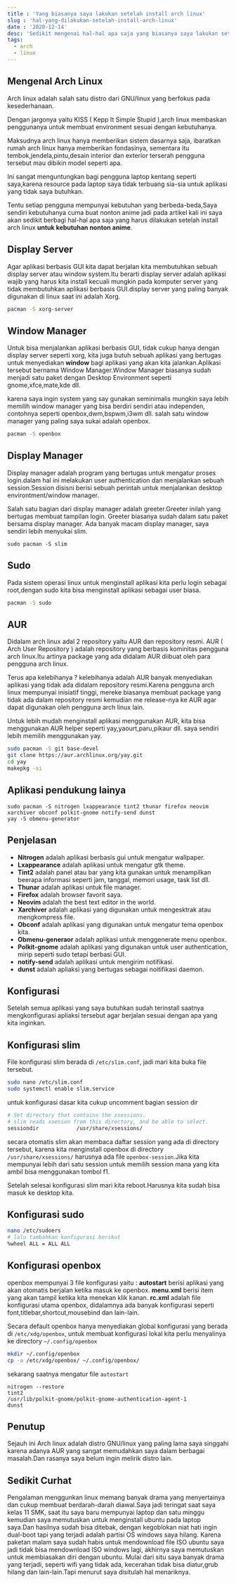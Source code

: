 ```yaml
---
title : 'Yang biasanya saya lakukan setelah install arch linux'
slug : 'hal-yang-dilakukan-setelah-install-arch-linux'
date : '2020-12-14'
desc: 'Sedikit mengenai hal-hal apa saja yang biasanya saya lakukan setelah menginstal arch linux'
tags:
  - arch
  - linux
---
```


## Mengenal Arch Linux
Arch linux adalah salah satu distro dari GNU/linux yang berfokus pada kesederhanaan.

Dengan jargonya yaitu KISS ( Kepp It Simple Stupid ),arch linux membaskan penggunanya untuk membuat environment sesuai dengan kebutuhanya.

Maksudnya arch linux hanya memberikan sistem dasarnya saja, ibaratkan rumah arch linux hanya memberikan fondasinya, sementara itu 
tembok,jendela,pintu,desain interior dan exterior terserah pengguna tersebut mau dibikin model seperti apa.

Ini sangat menguntungkan bagi pengguna laptop kentang seperti saya,karena resource pada laptop saya tidak terbuang sia-sia untuk
aplikasi yang tidak saya butuhkan.

Tentu setiap pengguna mempunyai kebutuhan yang berbeda-beda,Saya sendiri kebutuhanya cuma buat nonton anime jadi pada artikel kali ini
saya akan sedikit berbagi hal-hal apa saja yang harus dilakukan setelah install arch linux **untuk kebutuhan nonton anime**.

## Display Server
Agar aplikasi berbasis GUI kita dapat berjalan kita membutuhkan sebuah display server atau window system.Itu berarti display server adalah 
aplikasi wajib yang harus kita install kecuali mungkin pada komputer server yang tidak membutuhkan aplikasi berbasis GUI.display server
yang paling banyak digunakan di linux saat ini adalah Xorg.

```bash
pacman -S xorg-server
```

## Window Manager
Untuk bisa menjalankan aplikasi berbasis GUI, tidak cukup hanya dengan display server seperti xorg, kita juga butuh sebuah aplikasi
yang bertugas untuk menyediakan **window** bagi aplikasi yang akan kita jalankan.Aplikasi tersebut bernama Window Manager.Window Manager
biasanya sudah menjadi satu paket dengan Desktop Environment seperti gnome,xfce,mate,kde dll.

karena saya ingin system yang say gunakan seminimalis
mungkin saya lebih memilih window manager yang bisa berdiri sendiri atau independen, contohnya seperti openbox,dwm,bspwm,i3wm dll.
salah satu window manager yang paling saya sukai adalah openbox.

```bash
pacman -S openbox
```

## Display Manager
Display manager adalah program yang bertugas untuk mengatur proses login.dalam hal ini melakukan user authentication dan menjalankan 
sebuah session.Session disisni berisi sebuah perintah untuk menjalankan desktop environtment/window manager.

Salah satu bagian dari display manager adalah greeter.Greeter inilah yang bertugas membuat tampilan login.
Greeter biasanya sudah dalam satu paket bersama display manager.
Ada banyak macam display manager, saya sendiri lebih menyukai slim.

```
sudo pacman -S slim
```

## Sudo
Pada sistem operasi linux untuk menginstall aplikasi kita perlu login sebagai root,dengan sudo kita bisa menginstall aplikasi sebagai 
user biasa.

```bash
pacman -S sudo
```

## AUR
Didalam arch linux adal 2 repository yaitu AUR dan repository resmi.
AUR ( Arch User Repository ) adalah repository yang berbasis kominitas pengguna arch linux.Itu artinya package yang ada didalam AUR
diibuat oleh para pengguna arch linux.

Terus apa kelebihanya ? kelebihanya adalah AUR banyak menyediakan aplikasi yang tidak ada didalam
repository resmi.Karena pengguna arch linux mempunyai inisiatif tinggi, mereke biasanya membuat package yang tidak ada dalam repository
resmi kemudian me release-nya ke AUR agar dapat digunakan oleh pengguna arch linux lain.

Untuk lebih mudah menginstall aplikasi menggunakan AUR, kita bisa menggunakan AUR helper seperti yay,yaourt,paru,pikaur dll.
saya sendiri lebih memilih menggunakan yay.

```bash
sudo pacman -S git base-devel
git clone https://aur.archlinux.org/yay.git
cd yay
makepkg -si
```

## Aplikasi pendukung lainya
```
sudo pacman -S nitrogen lxappearance tint2 thunar firefox neovim xarchiver obconf polkit-gnome notify-send dunst
yay -S obmenu-generator
```
## Penjelasan
- **Nitrogen** adalah aplikasi berbasis gui untuk mengatur wallpaper.
- **Lxappearance** adalah aplikasi untuk mengatur gtk theme.
- **Tint2** adalah panel atau bar yang kita gunakan untuk menampilkan beerapa informasi seperti jam, tanggal, memori usage, task list dll.
- **Thunar** adalah aplikasi untuk file manager.
- **Firefox** adalah browser favorit saya.
- **Neovim** adalah the best text editor in the world.
- **Xarchiver** adalah aplikasi yang digunakan untuk mengesktrak atau mengkompress file.
- **Obconf** adalah aplikasi yang digunakan untuk mengatur tema openbox kita.
- **Obmenu-generaor** adalah aplikasi untuk menggenerate menu openbox.
- **Polkit-gnome** adalah aplikasi yang digunakan untuk user authentication, mirip seperti sudo tetapi berbasi GUI.
- **notify-send** adalah aplikasi untuk mengirim notifikasi.
- **dunst** adalah apliaksi yang bertugas sebagai noitifikasi daemon.

## Konfigurasi
Setelah semua aplikasi yang saya butuhkan sudah terinstall saatnya mengkonfigurasi apliaksi tersebut agar berjalan sesuai dengan apa 
yang kita inginkan.

## Konfigurasi slim
File konfigurasi slim berada di `/etc/slim.conf`, jadi mari kita buka file tersebut.

```bash
sudo nano /etc/slim.conf
sudo systemctl enable slim.service
```

untuk konfigurasi dasar kita cukup uncomment bagian session dir

```bash
# Set directory that contains the xsessions.
# slim reads xsesion from this directory, and be able to select.
sessiondir            /usr/share/xsessions/
```
secara otomatis slim akan membaca daftar session yang ada di directory tersebut, karena kita menginstall openbox di directory 
`/usr/share/xsessions/` harusnya ada file `openbox-session`.Jika kita mempunyai lebih dari satu session untuk memilih session mana
yang kita ambil bisa menggunakan tombol f1.

Setelah selesai konfigurasi slim mari kita reboot.Harusnya kita sudah bisa masuk ke desktop kita.

## Konfigurasi sudo

```bash
nano /etc/sudoers
# lalu tambahkan konfigurasi berikut
%wheel ALL = ALL ALL
```

## Konfigurasi openbox

openbox mempunyai 3 file konfigurasi yaitu :
**autostart** berisi aplikasi yang akan otomatis berjalan ketika masuk ke openbox.
**menu.xml** berisi item yang akan tampil ketika kita menekan klik kanan.
**rc.xml** adalah file konfigurasi utama openbox, didalamnya ada banyak konfigurasi seperti font,titlebar,shortcut,mousebind dan lain-lain.

Secara default openbox hanya menyediakan global konfigurasi yang berada di `/etc/xdg/openbox`, untuk membuat konfigurasi lokal kita perlu
menyalinya ke directory `~/.config/openbox`

```bash
mkdir ~/.config/openbox
cp -a /etc/xdg/openbox/ ~/.config/openbox/
```

sekarang saatnya mengatur file `autostart`

```
nitrogen --restore
tint2
/usr/lib/polkit-gnome/polkit-gnome-authentication-agent-1
dunst
```

## Penutup
Sejauh ini Arch linux adalah distro GNU/linux yang paling lama saya singgahi karena adanya AUR yang sangat memudahkan saya 
dalam berbagai masalah.Dan rasanya saya belum ingin melirik distro lain.

## Sedikit Curhat
Pengalaman menggunkan linux memang banyak drama yang menyertainya dan cukup membuat berdarah-darah diawal.Saya jadi teringat saat 
saya kelas 11 SMK, saat itu saya baru mempunyai laptop dan satu minggu kemudian saya memutuskan untuk menginstall ubuntu pada laptop 
saya.Dan hasilnya sudah bisa ditebak, dengan kegoblokan niat hati ingin dual-boot tapi yang terjadi adalah partisi OS windows saya hilang.
Karena paketan malam saya sudah habis untuk mendownload file ISO ubuntu saya jadi tidak bisa mendownload ISO windows lagi, akhirnya 
saya memutuskan untuk membiasakan diri dengan ubuntu. Mulai dari situ saya banyak drama yang terjadi, seperti wifi yang tidak ada,
kecerahan tidak bisa diatur,grub hilang dan lain-lain.Tapi menurut saya disitulah hal menariknya.

